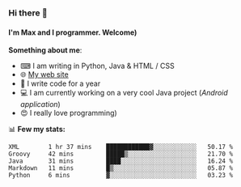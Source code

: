 ### Hi there 👋
#### I'm Max and I programmer. Welcome)

**Something about me**:
- ⌨ I am writing in Python, Java & HTML / CSS
- 🌐 [My web site](https://merive.herokuapp.com/)
- 🎈 I write code for a year
- 💻 I am currently working on a very cool Java project (*Android application*)
- 😍 I really love programming)

📊 **Few my stats:**
<!--START_SECTION:waka-->
```text
XML        1 hr 37 mins    ████████████▓░░░░░░░░░░░░   50.17 % 
Groovy     42 mins         █████▒░░░░░░░░░░░░░░░░░░░   21.70 % 
Java       31 mins         ████░░░░░░░░░░░░░░░░░░░░░   16.24 % 
Markdown   11 mins         █▒░░░░░░░░░░░░░░░░░░░░░░░   05.87 % 
Python     6 mins          ▓░░░░░░░░░░░░░░░░░░░░░░░░   03.23 % 
```
<!--END_SECTION:waka-->
